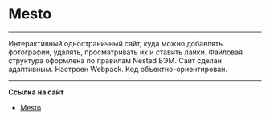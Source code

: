 # Mesto

***

Интерактивный одностраничный сайт, куда можно добавлять фотографии, удалять, просматривать их и ставить лайки. Файловая структура оформлена по правилам Nested БЭМ.
Сайт сделан адаптивным. Настроен Webpack. Код объектно-ориентирован.

***

**Сcылка на сайт**

* [Mesto](https://anskvortsova.github.io/mesto/index.html)
